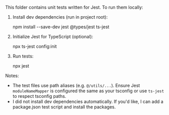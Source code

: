 This folder contains unit tests written for Jest. To run them locally:

1. Install dev dependencies (run in project root):

   npm install --save-dev jest @types/jest ts-jest

2. Initialize Jest for TypeScript (optional):

   npx ts-jest config:init

3. Run tests:

   npx jest

Notes:
- The test files use path aliases (e.g. `@/utils/...`). Ensure Jest `moduleNameMapper` is configured the same as your tsconfig or use `ts-jest` to respect tsconfig paths.
- I did not install dev dependencies automatically. If you'd like, I can add a package.json test script and install the packages.

